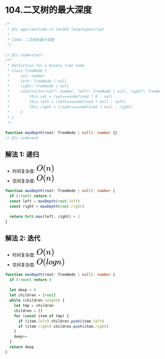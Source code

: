 # 104.二叉树的最大深度

```ts
/*
 * @lc app=leetcode.cn id=104 lang=typescript
 *
 * [104] 二叉树的最大深度
 */

// @lc code=start
/**
 * Definition for a binary tree node.
 * class TreeNode {
 *     val: number
 *     left: TreeNode | null
 *     right: TreeNode | null
 *     constructor(val?: number, left?: TreeNode | null, right?: TreeNode | null) {
 *         this.val = (val===undefined ? 0 : val)
 *         this.left = (left===undefined ? null : left)
 *         this.right = (right===undefined ? null : right)
 *     }
 * }
 */

function maxDepth(root: TreeNode | null): number {}
// @lc code=end
```

## 解法 1: 递归

- 时间复杂度: <!-- $O(n)$ --> <img style="transform: translateY(0.1em); background: white;" src="./svg/o-n.svg" alt="O(n)">
- 空间复杂度: <!-- $O(n)$ --> <img style="transform: translateY(0.1em); background: white;" src="./svg/o-n.svg" alt="O(n)">

```ts
function maxDepth(root: TreeNode | null): number {
  if (!root) return 0
  const left = maxDepth(root.left)
  const right = maxDepth(root.right)

  return Math.max(left, right) + 1
}
```

## 解法 2: 迭代

- 时间复杂度: <!-- $O(n)$ --> <img style="transform: translateY(0.1em); background: white;" src="./svg/o-n.svg" alt="O(n)">
- 空间复杂度: <!-- $O(logn)$ --> <img style="transform: translateY(0.1em); background: white;" src="./svg/o-log-n.svg" alt="O(logn)">

```ts
function maxDepth(root: TreeNode | null): number {
  if (!root) return 0

  let deep = 0
  let children = [root]
  while (children.length) {
    let tmp = children
    children = []
    for (const item of tmp) {
      if (item.left) children.push(item.left)
      if (item.right) children.push(item.right)
    }
    deep++
  }
  return deep
}
```
